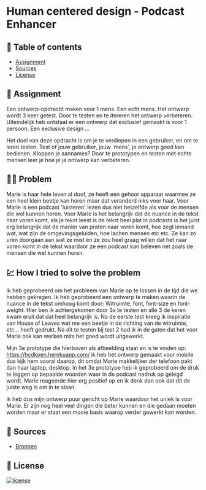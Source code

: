 # Human centered design - Podcast Enhancer

## 🧾 Table of contents
-   [Assignment](##Assignment)
-   [Sources](##Sources)
-   [License](##License)

## 📂 Assignment
Een ontwerp-opdracht maken voor 1 mens. Een echt mens. Het ontwerp wordt 3 keer getest. Door te testen en te itereren het ontwerp verbeteren. Uiteindelijk heb ontstaat er een ontwerp dat exclusief gemaakt is voor 1 persoon. Een exclusive design ...

Het doel van deze opdracht is om je te verdiepen in een gebruiker, en om te leren testen. Test of jouw gebruiker, jouw 'mens', je ontwerp goed kan bedienen. Kloppen je aannames? Door te prototypen en testen met echte mensen leer je hoe je je ontwerp kan verbeteren.

## 👨‍🏫 Problem
Marie is haar hele leven al doof, ze heeft een gehoor apparaat waarmee ze een heel klein beetje kan horen maar dat veranderd niks voor haar. Voor Marie is een podcast 'luisteren' lezen dus niet hetzelfde als voor de mensen die wel kunnen horen. Voor Marie is het belangrijk dat de nuance in de tekst naar voren komt, als je tekst leest is de tekst heel plat in podcasts is het juist erg belangrijk dat de manier van praten naar voren komt, hoe zegt iemand wat, wat zijn de omgevingsgeluiden, hoe lachen mensen etc etc. Ze kan zo uren doorgaan aan wat ze mist en ze zou heel graag willen dat het naar voren komt in de tekst waardoor ze een podcast kan beleven net zoals de mensen die wel kunnen horen.

## 💹 How I tried to solve the problem
Ik heb geprobeerd om het probleem van Marie op te lossen in de tijd die we hebben gekregen. Ik heb geprobeerd een ontwerp te maken waarin de nuance in de tekst omhoog komt door: Witruimte, font, font-size en font-weight. Hier ben ik achtergekomen door 3x te testen en alle 3 de keren kwam eruit dat dat heel belangrijk is. Na de eerste test kreeg ik inspiratie van House of Leaves wat me een beetje in de richting van de witruimte, etc... heeft gedrukt. Na dit te testen bij test 2 had ik in de gaten dat het voor Marie ook kan werken mits het goed wordt uitgewerkt.

Mijn 3e prototype die hierboven als afbeelding staat en is te vinden op: https://hcdkoen.herokuapp.com/ ik heb het ontwerp gemaakt voor mobile dus kijk hem vooral daarop, dit omdat Marie makkelijker der telefoon pakt dan haar laptop, desktop. In het 3e prototype heb ik geprobeerd om de druk te leggen op bepaalde woorden waar in de podcast nadruk op gelegd wordt. Marie reageerde hier erg positief op en ik denk dan ook dat dit de juiste weg is om in te slaan. 

Ik heb dus mijn ontwerp puur gericht op Marie waardoor het uniek is voor Marie. Er zijn nog heel veel dingen die beter kunnen en die gedaan moeten worden maar er staat een mooie basis waarop verder gewerkt kan worden.

## 📑 Sources
- [Bronnen]()

## 🔖 License
[![license](https://img.shields.io/github/license/DAVFoundation/captain-n3m0.svg?style=flat-square)]()
